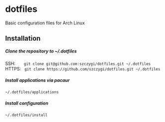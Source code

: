 # dotfiles
Basic configuration files for Arch Linux

## Installation

##### Clone the repository to ~/.dotfiles
SSH: &nbsp;&nbsp;&nbsp;&nbsp;&nbsp; `git clone git@github.com:szczygi/dotfiles.git ~/.dotfiles`  
HTTPS: &nbsp; `git clone https://github.com/szczygi/dotfiles.git ~/.dotfiles`

##### Install applications via pacaur
`~/.dotfiles/applications`

##### Install configuration
`~/.dotfiles/install`

